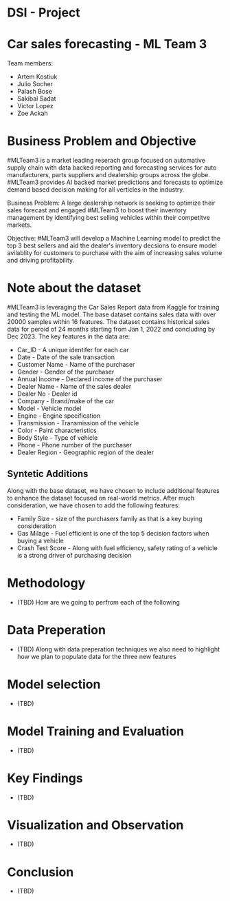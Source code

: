 # DSI - Project 

# Car sales forecasting - ML Team 3 

Team members: 

- Artem Kostiuk
- Julio Socher
- Palash Bose
- Sakibal Sadat 
- Victor Lopez
- Zoe Ackah 

# Business Problem and Objective 
#MLTeam3 is a market leading reserach group focused on automative supply chain with data backed reporting and forecasting services for auto manufacturers, parts suppliers and dealership groups across the globe. #MLTeam3 provides AI backed market predictions and forecasts to optimize demand based decision making for all verticles in the industry. 

Business Problem:
A large dealership network is seeking to optimize their sales forecast and engaged #MLTeam3 to boost their inventory management by identifying best selling vehicles within their competitve markets. 

Objective:
#MLTeam3 will develop a Machine Learning model to predict the top 3 best sellers and aid the dealer's inventory decsions to ensure model avilablity for customers to purchase with the aim of increasing sales volume and driving profitability. 

# Note about the dataset
#MLTeam3 is leveraging the Car Sales Report data from Kaggle for training and testing the ML model. The base dataset contains sales data with over 20000 samples within 16 features. The dataset contains historical sales data for peroid of 24 months starting from Jan 1, 2022 and concluding by Dec 2023. The key features in the data are:

- Car_ID - A unique identifer for each car 
- Date - Date of the sale transaction 
- Customer Name - Name of the purchaser
- Gender - Gender of the purchaser
- Annual Income - Declared income of the purchaser
- Dealer Name - Name of the sales dealer
- Dealer No - Dealer id  
- Company - Brand/make of the car
- Model - Vehicle model 
- Engine - Engine specification 
- Transmission - Transmission of the vehicle 
- Color - Paint characteristics
- Body Style - Type of vehicle 
- Phone - Phone number of the purchaser
- Dealer Region - Geographic region of the dealer 

## Syntetic Additions
Along with the base dataset, we have chosen to include additional features to enhance the dataset focused on real-world metrics. After much consideration, we have chosen to add the following features:

- Family Size - size of the purchasers family as that is a key buying consideration 
- Gas Milage - Fuel efficient is one of the top 5 decision factors when buying a vehicle 
- Crash Test Score - Along with fuel efficiency, safety rating of a vehicle is a strong driver of purchasing decision

# Methodology
- (TBD) How are we going to perfrom each of the following

# Data Preperation 
- (TBD) Along with data preperation techniques we also need to highlight how we plan to populate data for the three new features 

# Model selection 
- (TBD) 

# Model Training and Evaluation 
- (TBD)

# Key Findings 
- (TBD)

# Visualization and Observation 
- (TBD)

# Conclusion 
- (TBD)

